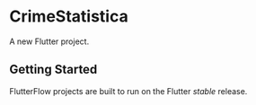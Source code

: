 # CrimeStatistica

A new Flutter project.

## Getting Started

FlutterFlow projects are built to run on the Flutter _stable_ release.
